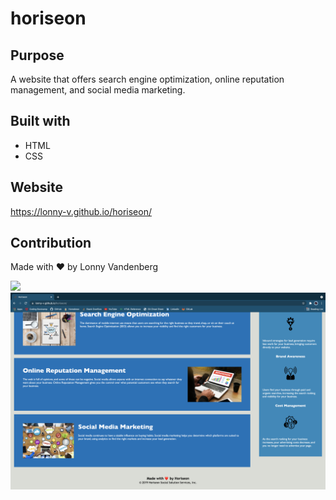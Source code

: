 # horiseon

## Purpose
A website that offers search engine optimization, online reputation management, and social media marketing.

## Built with
* HTML
* CSS

## Website
https://lonny-v.github.io/horiseon/

## Contribution
Made with ❤️ by Lonny Vandenberg
<br />


<img src="./assets/images/horiseon-1.png">
<img src="./assets/images/horiseon-2.png">